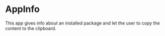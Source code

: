# AppInfo


This app gives info about an installed package and let the user to copy the content to the clipboard.